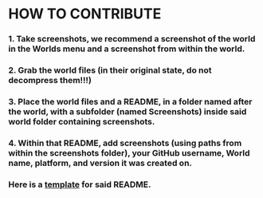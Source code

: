 # HOW TO CONTRIBUTE
### 1. Take screenshots, we recommend a screenshot of the world in the Worlds menu and a screenshot from within the world.
### 2. Grab the world files (in their original state, do not decompress them!!!)
### 3. Place the world files and a README, in a folder named after the world, with a subfolder (named Screenshots) inside said world folder containing screenshots.
### 4. Within that README, add screenshots (using paths from within the screenshots folder), your GitHub username, World name, platform, and version it was created on. 
### Here is a [template](template.md) for said README.

